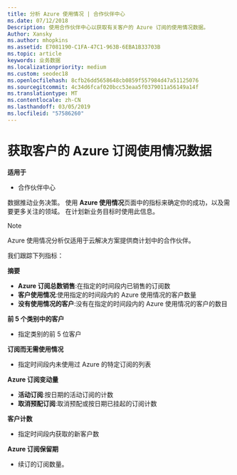 ```yaml
---
title: 分析 Azure 使用情况 | 合作伙伴中心
ms.date: 07/12/2018
Description: 使用合作伙伴中心以获取有关客户的 Azure 订阅的使用情况数据。
Author: Xansky
ms.author: mhopkins
ms.assetid: E7081190-C1FA-47C1-963B-6EBA1B33703B
ms.topic: article
keywords: 业务数据
ms.localizationpriority: medium
ms.custom: seodec18
ms.openlocfilehash: 8cfb26dd5658648cb0859f557984d47a51125076
ms.sourcegitcommit: 4c34d6fcaf020bcc53eaa5f0379011a56149a14f
ms.translationtype: MT
ms.contentlocale: zh-CN
ms.lasthandoff: 03/05/2019
ms.locfileid: "57586260"
---
```

# <a name="get-data-about-the-usage-of-your-customers-azure-subscriptions"></a>获取客户的 Azure 订阅使用情况数据 

**适用于**
- 合作伙伴中心

数据推动业务决策。 使用 **Azure 使用情况**页面中的指标来确定你的成功，以及需要更多关注的领域。 在计划新业务目标时使用此信息。

> [!NOTE]
> Azure 使用情况分析仅适用于云解决方案提供商计划中的合作伙伴。

我们跟踪下列指标：

**摘要**  
 - **Azure 订阅总数销售**:在指定的时间段内已销售的订阅数  
 - **客户使用情况**:使用指定的时间段内的 Azure 使用情况的客户数量  
 - **没有使用情况的客户**:没有在指定的时间段内的 Azure 使用情况的客户的数目  

**前 5 个类别中的客户**  
 -  指定类别的前 5 位客户  

**订阅而无需使用情况**  
 -  指定时间段内未使用过 Azure 的特定订阅的列表  

**Azure 订阅变动量**  
 - **活动订阅**:按日期的活动订阅的计数  
 - **取消预配订阅**:取消预配或按日期已挂起的订阅计数  

**客户计数**
 - 指定时间段内获取的新客户数  

**Azure 订阅保留期**  
 - 续订的订阅数量。   
  
